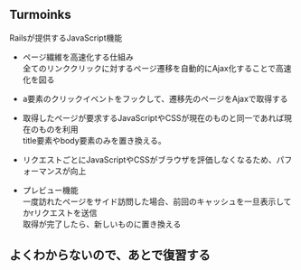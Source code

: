## Turmoinks
Railsが提供するJavaScript機能
- ページ繊維を高速化する仕組み  
全てのリンククリックに対するページ遷移を自動的にAjax化することで高速化を図る  
- a要素のクリックイベントをフックして、遷移先のページをAjaxで取得する
- 取得したページが要求するJavaScriptやCSSが現在のものと同一であれば現在のものを利用  
title要素やbody要素のみを置き換える。  
- リクエストごとにJavaScriptやCSSがブラウザを評価しなくなるため、パフォーマンスが向上  

- プレビュー機能  
一度訪れたページをサイド訪問した場合、前回のキャッシュを一旦表示してかrリクエストを送信  
取得が完了したら、新しいものに置き換える

## よくわからないので、あとで復習する

